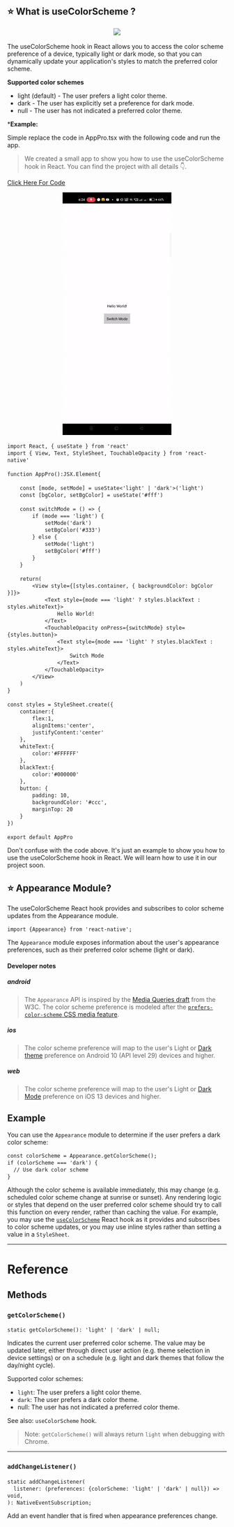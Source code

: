 
## ⭐ What is useColorScheme ?



<p align="center">
<img style={{ position: "relative" ,opacity: 1 ,borderRadius: "10px" ,overflow: "hidden" , marginTop:"20px" , marginBottom: "20px"}} src="https://camo.githubusercontent.com/d70ec28bc63b94f76fcb2c785a03e8f175e4c238491acd616bc2bfa0904c8909/68747470733a2f2f692e696d6775722e636f6d2f6b4d5a59674c502e676966" />
</p>

The useColorScheme hook in React allows you to access the color scheme preference of a device, typically light or dark mode, so that you can dynamically update your application's styles to match the preferred color scheme.

**Supported color schemes**

- light (default) - The user prefers a light color theme.
- dark - The user has explicitly set a preference for dark mode.
- null - The user has not indicated a preferred color theme.




***Example:**


Simple replace the code in AppPro.tsx with the following code and run the app.

> We created a small app to show you how to use the useColorScheme hook in React. You can find the project with all details 👇.





 [Click Here For Code](https://code-xam.vercel.app/docs/reactnative/react5#-how-to-apply-styles-in-react-native-)


<p align="center">
            <img style={{ position: "relative" ,opacity: 1 ,borderRadius: "10px" ,overflow: "hidden" , marginTop:"20px" , marginBottom: "20px"}}
            src="https://github.com/Subham-Maity/ReactJS-For-Beginners/blob/master/ReactNative%202023%20(new)/06.%20Hook%20for%20Dark%20&%20light/img/1.gif?raw=true"
            width="250"/>
</p>

```tsx filename="AppPro.tsx"
import React, { useState } from 'react'
import { View, Text, StyleSheet, TouchableOpacity } from 'react-native'

function AppPro():JSX.Element{

    const [mode, setMode] = useState<'light' | 'dark'>('light')
    const [bgColor, setBgColor] = useState('#fff')

    const switchMode = () => {
        if (mode === 'light') {
            setMode('dark')
            setBgColor('#333')
        } else {
            setMode('light')
            setBgColor('#fff')
        }
    }

    return(
        <View style={[styles.container, { backgroundColor: bgColor }]}>
            <Text style={mode === 'light' ? styles.blackText : styles.whiteText}>
                Hello World!
            </Text>
            <TouchableOpacity onPress={switchMode} style={styles.button}>
                <Text style={mode === 'light' ? styles.blackText : styles.whiteText}>
                    Switch Mode
                </Text>
            </TouchableOpacity>
        </View>
    )
}

const styles = StyleSheet.create({
    container:{
        flex:1,
        alignItems:'center',
        justifyContent:'center'
    },
    whiteText:{
        color:'#FFFFFF'
    },
    blackText:{
        color:'#000000'
    },
    button: {
        padding: 10,
        backgroundColor: '#ccc',
        marginTop: 20
    }
})

export default AppPro
```



Don't confuse with the code above. It's just an example to show you how to use the useColorScheme hook in React. We will learn how to use it in our project soon.



## ⭐ Appearance Module?


The useColorScheme React hook provides and subscribes to color scheme updates from the Appearance module.


```tsx
import {Appearance} from 'react-native';
```

The `Appearance` module exposes information about the user's appearance preferences, such as their preferred color scheme (light or dark).

#### Developer notes



##### android

> The `Appearance` API is inspired by the [Media Queries draft](https://drafts.csswg.org/mediaqueries-5/) from the W3C. The color scheme preference is modeled after the [`prefers-color-scheme` CSS media feature](https://developer.mozilla.org/en-US/docs/Web/CSS/@media/prefers-color-scheme).

##### ios
> The color scheme preference will map to the user's Light or [Dark theme](https://developer.android.com/guide/topics/ui/look-and-feel/darktheme) preference on Android 10 (API level 29) devices and higher.

##### web

> The color scheme preference will map to the user's Light or [Dark Mode](https://developer.apple.com/design/human-interface-guidelines/ios/visual-design/dark-mode/) preference on iOS 13 devices and higher.



## Example

You can use the `Appearance` module to determine if the user prefers a dark color scheme:

```tsx
const colorScheme = Appearance.getColorScheme();
if (colorScheme === 'dark') {
  // Use dark color scheme
}
```

Although the color scheme is available immediately, this may change (e.g. scheduled color scheme change at sunrise or sunset). Any rendering logic or styles that depend on the user preferred color scheme should try to call this function on every render, rather than caching the value. For example, you may use the [`useColorScheme`](usecolorscheme) React hook as it provides and subscribes to color scheme updates, or you may use inline styles rather than setting a value in a `StyleSheet`.

---

# Reference

## Methods

### `getColorScheme()`

```tsx
static getColorScheme(): 'light' | 'dark' | null;
```

Indicates the current user preferred color scheme. The value may be updated later, either through direct user action (e.g. theme selection in device settings) or on a schedule (e.g. light and dark themes that follow the day/night cycle).

Supported color schemes:

- `light`: The user prefers a light color theme.
- `dark`: The user prefers a dark color theme.
- null: The user has not indicated a preferred color theme.

See also: `useColorScheme` hook.

> Note: `getColorScheme()` will always return `light` when debugging with Chrome.

---

### `addChangeListener()`

```tsx
static addChangeListener(
  listener: (preferences: {colorScheme: 'light' | 'dark' | null}) => void,
): NativeEventSubscription;
```

Add an event handler that is fired when appearance preferences change.

